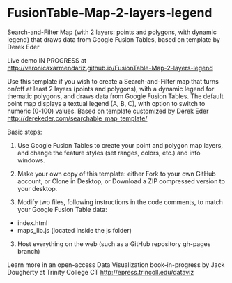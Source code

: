 FusionTable-Map-2-layers-legend
===============================

Search-and-Filter Map (with 2 layers: points and polygons, with dynamic legend) that draws data from Google Fusion Tables, based on template by Derek Eder

Live demo IN PROGRESS at http://veronicaxarmendariz.github.io/FusionTable-Map-2-layers-legend

Use this template if you wish to create a Search-and-Filter map that turns on/off at least 2 layers (points and polygons), with a dynamic legend for thematic polygons, and draws data from Google Fusion Tables. The default point map displays a textual legend (A, B, C), with option to switch to numeric (0-100) values. Based on template customized by Derek Eder http://derekeder.com/searchable_map_template/

Basic steps:

1) Use Google Fusion Tables to create your point and polygon map layers, and change the feature styles (set ranges, colors, etc.) and info windows.

2) Make your own copy of this template: either Fork to your own GitHub account, or Clone in Desktop, or Download a ZIP compressed version to your desktop.

3) Modify two files, following instructions in the code comments, to match your Google Fusion Table data:

- index.html
- maps_lib.js (located inside the js folder)

3) Host everything on the web (such as a GitHub repository gh-pages branch)

Learn more in an open-access Data Visualization book-in-progress by Jack Dougherty at Trinity College CT
http://epress.trincoll.edu/dataviz
